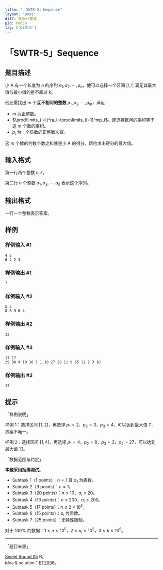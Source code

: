 ```yaml
---
title: "「SWTR-5」Sequence"
layout: "post"
diff: 普及+/提高
pid: P6650
tag: ['O2优化']
---
```

# 「SWTR-5」Sequence
## 题目描述

小 A 有一个长度为 $n$ 的序列 $a_1,a_2,\cdots,a_n$。他可以选择一个区间 $[l,r]$ 满足其最大值与最小值的差不超过 $k$。

他还需找出 $m$ 个**互不相同的整数** $p_1,p_2,\cdots,p_m$，满足：

- $m$ 为正整数。
- $\prod\limits_{i=l}^ra_i=\prod\limits_{i=1}^mp_i$。即选择区间的乘积等于这 $m$ 个数的乘积。
- $p_i$ 为一个质数的正整数次幂。

这 $m$ 个数的约数个数之和就是小 A 的得分。帮他求出得分的最大值。
## 输入格式

第一行两个整数 $n,k$。

第二行 $n$ 个整数 $a_1,a_2,\cdots,a_n$ 表示这个序列。
## 输出格式

一行一个整数表示答案。
## 样例

### 样例输入 #1
```
4 2
6 4 2 3
```
### 样例输出 #1
```
7
```
### 样例输入 #2
```
5 3
8 6 9 6 4
```
### 样例输出 #2
```
13
```
### 样例输入 #3
```
17 17
29 38 9 10 16 5 1 10 27 20 11 9 15 11 2 3 10 

```
### 样例输出 #3
```
17
```
## 提示

「样例说明」

样例 $1$：选择区间 $[1,2]$，再选择 $p_1=2$，$p_2=3$，$p_3=4$，可以达到最大值 $7$，方案不唯一。

样例 $2$：选择区间 $[1,4]$，再选择 $p_1=4$，$p_2=8$，$p_3=3$，$p_4=27$，可以达到最大值 $13$。

「数据范围与约定」

**本题采用捆绑测试**。

- Subtask 1（1 points）：$n=1$ 且 $a_1$ 为质数。
- Subtask 2（9 points）：$n=1$。
- Subtask 3（20 points）：$n\leq 10$，$a_i \leq 20$。
- Subtask 4（13 points）：$n\leq 200$，$a_i \leq 200$。
- Subtask 5（17 points）：$n\leq 2\times 10^3$。
- Subtask 6（15 points）：$a_i$ 为质数。
- Subtask 7（25 points）：无特殊限制。

对于 $100\%$ 的数据：$1 \leq n \leq 10^5$，$2 \leq a_i \leq 10^5$，$0 \leq k \leq 10^5$。

---

「题目来源」

[Sweet Round 05](https://www.luogu.com.cn/contest/28195) B。    
idea & solution：[ET2006](https://www.luogu.com.cn/user/115194)。
